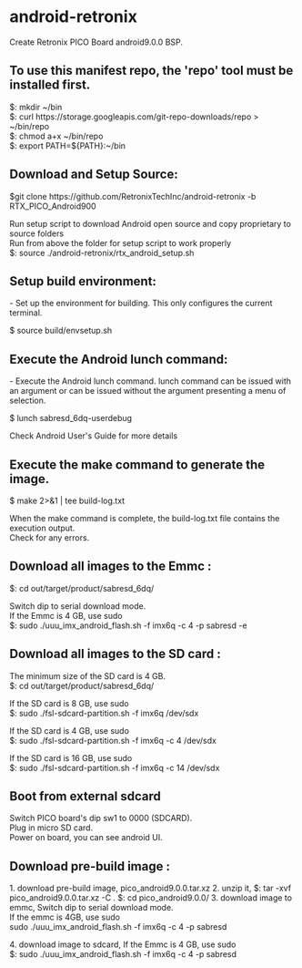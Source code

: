 <html>
<body>
<h1>android-retronix</h1>
Create Retronix PICO Board android9.0.0 BSP.
<h2>To use this manifest repo, the 'repo' tool must be installed first.</h2>
$: mkdir ~/bin<br>
$: curl https://storage.googleapis.com/git-repo-downloads/repo  > ~/bin/repo<br>
$: chmod a+x ~/bin/repo<br>
$: export PATH=${PATH}:~/bin<br>

<h2>Download and Setup Source:</h2>
$git clone https://github.com/RetronixTechInc/android-retronix -b RTX_PICO_Android900<p>

Run setup script to download Android open source and copy proprietary to source folders<br>
Run from above the folder for setup script to work properly<br>
$: source ./android-retronix/rtx_android_setup.sh<p>

<h2>Setup build environment:</h2>
- Set up the environment for building. This only configures the current terminal.<p>
$ source build/envsetup.sh

<h2>Execute the Android lunch command:</h2>
- Execute the Android lunch command.
lunch command can be issued with an argument or can be issued without the argument presenting a menu of selection.<p>
$ lunch sabresd_6dq-userdebug<p>

Check Android User's Guide for more details<br>

<h2> Execute the make command to generate the image. </h2>
$ make 2>&1 | tee build-log.txt<p>
When the make command is complete, the build-log.txt file contains the execution output.<br>
Check for any errors.<br>

<h2> Download all images to the Emmc : </h2>
$: cd out/target/product/sabresd_6dq/<p>
Switch dip to serial download mode.<br>
If the Emmc is 4 GB, use sudo <br>
$: sudo ./uuu_imx_android_flash.sh -f imx6q -c 4 -p sabresd -e<p>

<h2> Download all images to the SD card : </h2>
The minimum size of the SD card is 4 GB.<br>
$: cd out/target/product/sabresd_6dq/<p>
If the SD card is 8 GB, use sudo <br>
$: sudo ./fsl-sdcard-partition.sh -f imx6q /dev/sdx<p>
If the SD card is 4 GB, use sudo <br>
$: sudo ./fsl-sdcard-partition.sh -f imx6q -c 4 /dev/sdx<p>
If the SD card is 16 GB, use sudo <br>
$: sudo ./fsl-sdcard-partition.sh -f imx6q -c 14 /dev/sdx<p>

<h2> Boot from external sdcard </h2>
Switch PICO board's dip sw1 to 0000 (SDCARD).<br>
Plug in micro SD card.<br>
Power on board, you can see android UI.<br>

<h2> Download pre-build image : </h2>
1. download pre-build image, pico_android9.0.0.tar.xz
2. unzip it,
$: tar -xvf pico_android9.0.0.tar.xz -C .
$: cd pico_android9.0.0/
3. download image to emmc,
Switch dip to serial download mode.<br>
If the emmc is 4GB, use sudo <br>
sudo ./uuu_imx_android_flash.sh -f imx6q -c 4 -p sabresd<p>
4. download image to sdcard,
If the Emmc is 4 GB, use sudo <br>
$: sudo ./uuu_imx_android_flash.sh -f imx6q -c 4 -p sabresd<p>
</body>
</html>

